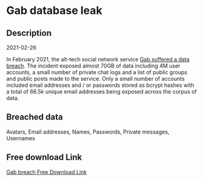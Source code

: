 # Gab database leak

## Description

2021-02-26

In February 2021, the alt-tech social network service <a href="https://www.troyhunt.com/gab-has-been-breached/" target="_blank" rel="noopener">Gab suffered a data breach</a>. The incident exposed almost 70GB of data including 4M user accounts, a small number of private chat logs and a list of public groups and public posts made to the service. Only a small number of accounts included email addresses and / or passwords stored as bcrypt hashes with a total of 66.5k unique email addresses being exposed across the corpus of data.

## Breached data

Avatars, Email addresses, Names, Passwords, Private messages, Usernames

## Free download Link

[Gab breach Free Download Link](https://link-to.net/1229997/678.7500679197451/dynamic/?r=aHR0cHM6Ly93d3cubWVkaWFmaXJlLmNvbS92aWV3L25PNk9WTnFyOXZ6WWNrSC9nYWIuY29tL2ZpbGU=)